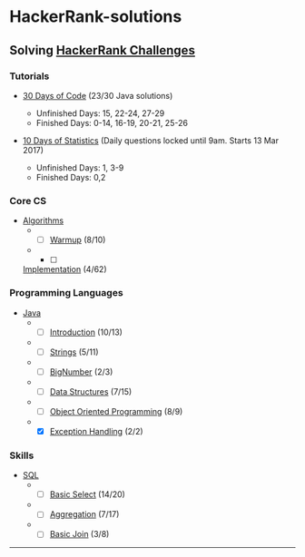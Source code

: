 # HackerRank-solutions

## Solving [HackerRank Challenges](https://www.hackerrank.com/)

### Tutorials
* [30 Days of Code](https://www.hackerrank.com/domains/tutorials/30-days-of-code) (23/30 Java solutions)
  * Unfinished Days: 15, 22-24, 27-29
  * Finished Days: 0-14, 16-19, 20-21, 25-26

* [10 Days of Statistics](https://www.hackerrank.com/domains/tutorials/10-days-of-statistics) (Daily questions locked until 9am. Starts 13 Mar 2017)
  * Unfinished Days: 1, 3-9
  * Finished Days: 0,2

### Core CS
* [Algorithms](https://www.hackerrank.com/domains/algorithms)
  * - [ ] [Warmup](https://www.hackerrank.com/domains/algorithms/warmup) (8/10)
  * - [ ]
  [Implementation](https://www.hackerrank.com/domains/algorithms/implementation) (4/62)

### Programming Languages
* [Java](https://www.hackerrank.com/domains/java)
  * - [ ] [Introduction](https://www.hackerrank.com/domains/java/java-introduction/) (10/13)
  * - [ ] [Strings](https://www.hackerrank.com/domains/java/java-strings/) (5/11)
  * - [ ] [BigNumber](https://www.hackerrank.com/domains/java/bignumber) (2/3)
  * - [ ] [Data Structures](https://www.hackerrank.com/domains/java/java-data-structure/) (7/15)
  * - [ ] [Object Oriented Programming](https://www.hackerrank.com/domains/java/oop/) (8/9)
  * - [x] [Exception Handling](https://www.hackerrank.com/domains/java/handling-exceptions) (2/2)

### Skills
* [SQL](https://www.hackerrank.com/domains/sql/)
  * - [ ] [Basic Select](https://www.hackerrank.com/domains/sql/select) (14/20)
  * - [ ] [Aggregation](https://www.hackerrank.com/domains/sql/aggregation) (7/17)
  * - [ ] [Basic Join](https://www.hackerrank.com/domains/sql/join) (3/8)

---
